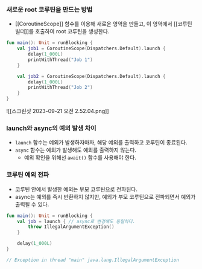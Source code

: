 ### 새로운 root 코루틴을 만드는 방법

- [[CoroutineScope]] 함수를 이용해 새로운 영역을 만들고, 이 영역에서 [[코루틴 빌더]]를 호출하여 root 코루틴을 생성한다.
```kotlin
fun main(): Unit = runBlocking {
	val job1 = CoroutineScope(Dispatchers.Default).launch {
		delay(1_000L)
		printWithThread("Job 1")
	}

	val job2 = CoroutineScope(Dispatchers.Default).launch {
		delay(1_000L)
		printWithThread("Job 2")
	}
}
```
![[스크린샷 2023-09-21 오전 2.52.04.png]]
### launch와 async의 예외 발생 차이

- `launch` 함수는 예외가 발생하자마자, 해당 예외를 출력하고 코루틴이 종료된다.
- `async` 함수는 예외가 발생해도 예외를 출력하지 않는다.
    - 예외 확인을 위해선 `await()` 함수를 사용해야 한다.

### 코루틴 예외 전파

- 코루틴 안에서 발생한 예외는 부모 코루틴으로 전파된다.
- async는 예외를 즉시 반환하지 않지만, 예외가 부모 코루틴으로 전파되면서 예외가 출력될 수 있다.
```kotlin
fun main(): Unit = runBlocking {
	val job = launch { // async로 변경해도 동일하다.
		throw IllegalArgumentException()
	}

	delay(1_000L)
}

// Exception in thread "main" java.lang.IllegalArgumentException
```


